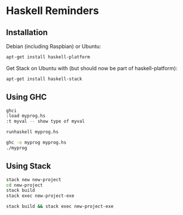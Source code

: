 # Haskell Reminders

## Installation

Debian (including Raspbian) or Ubuntu:
```bash
apt-get install haskell-platform
```

Get Stack on Ubuntu with (but should now be part of haskell-platform):
```bash
apt-get install haskell-stack
```

## Using GHC

```bash
ghci
:load myprog.hs
:t myval -- show type of myval

runhaskell myprog.hs

ghc -o myprog myprog.hs
./myprog
```

## Using Stack

```bash
stack new new-project
cd new-project
stack build
stack exec new-project-exe

stack build && stack exec new-project-exe

```


